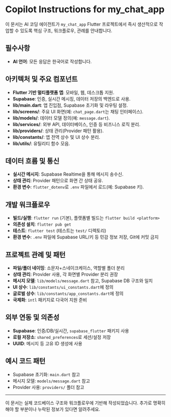 # Copilot Instructions for my_chat_app

이 문서는 AI 코딩 에이전트가 `my_chat_app` Flutter 프로젝트에서 즉시 생산적으로 작업할 수 있도록 핵심 구조, 워크플로우, 관례를 안내합니다.

## 필수사항

-   **AI 언어**: 모든 응답은 한국어로 작성합니다.

## 아키텍처 및 주요 컴포넌트

-   **Flutter 기반 멀티플랫폼 앱**: 모바일, 웹, 데스크톱 지원.
-   **Supabase**: 인증, 실시간 메시징, 데이터 저장의 백엔드로 사용.
-   **lib/main.dart**: 앱 진입점, Supabase 초기화 및 라우팅 설정.
-   **lib/screens/**: 주요 UI 화면(예: `chat_page.dart`는 채팅 인터페이스).
-   **lib/models/**: 데이터 모델 정의(예: `message.dart`).
-   **lib/services/**: 외부 API, 데이터베이스, 인증 등 비즈니스 로직 분리.
-   **lib/providers/**: 상태 관리(Provider 패턴 활용).
-   **lib/constants/**: 앱 전역 상수 및 UI 상수 분리.
-   **lib/utils/**: 유틸리티 함수 모음.

## 데이터 흐름 및 통신

-   **실시간 메시지**: Supabase Realtime을 통해 메시지 송수신.
-   **상태 관리**: Provider 패턴으로 화면 간 상태 공유.
-   **환경 변수**: `flutter_dotenv`로 `.env` 파일에서 로드(예: Supabase 키).

## 개발 워크플로우

-   **빌드/실행**: `flutter run` (기본), 플랫폼별 빌드는 `flutter build <platform>`
-   **의존성 설치**: `flutter pub get`
-   **테스트**: `flutter test` (테스트는 `test/` 디렉토리)
-   **환경 변수**: `.env` 파일에 Supabase URL/키 등 민감 정보 저장, Git에 커밋 금지

## 프로젝트 관례 및 패턴

-   **파일/폴더 네이밍**: 소문자+스네이크케이스, 역할별 폴더 분리
-   **상태 관리**: Provider 사용, 각 화면별 Provider 분리 권장
-   **메시지 모델**: `lib/models/message.dart` 참고, Supabase DB 구조와 일치
-   **UI 상수**: `lib/constants/ui_constants.dart`에 정의
-   **글로벌 상수**: `lib/constants/app_constants.dart`에 정의
-   **국제화**: `intl` 패키지로 다국어 지원 준비

## 외부 연동 및 의존성

-   **Supabase**: 인증/DB/실시간, `supabase_flutter` 패키지 사용
-   **로컬 저장소**: `shared_preferences`로 세션/설정 저장
-   **UUID**: 메시지 등 고유 ID 생성에 사용

## 예시 코드 패턴

-   Supabase 초기화: `main.dart` 참고
-   메시지 모델: `models/message.dart` 참고
-   Provider 사용: `providers/` 폴더 참고

---

이 문서는 실제 코드베이스 구조와 워크플로우에 기반해 작성되었습니다. 추가로 명확히 해야 할 부분이나 누락된 정보가 있다면 알려주세요.
